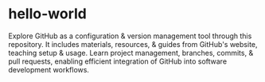 # hello-world
Explore GitHub as a configuration &amp; version management tool through this repository. It includes materials, resources, &amp; guides from GitHub's website, teaching setup &amp; usage. Learn project management, branches, commits, &amp; pull requests, enabling efficient integration of GitHub into software development workflows.
